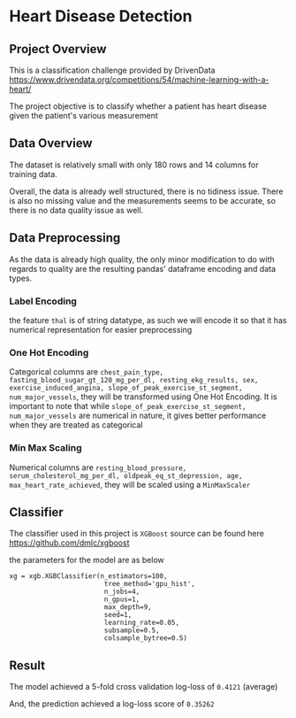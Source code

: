 # Heart Disease Detection

## Project Overview

This is a classification challenge provided by DrivenData
https://www.drivendata.org/competitions/54/machine-learning-with-a-heart/

The project objective is to classify whether a patient has heart disease given the patient's various measurement

## Data Overview

The dataset is relatively small with only 180 rows and 14 columns for training data.

Overall, the data is already well structured, there is no tidiness issue. There is also no missing value and the measurements seems to be accurate, so there is no data quality issue as well.

## Data Preprocessing

As the data is already high quality, the only minor modification to do with regards to quality are the resulting pandas' dataframe encoding and data types.

### Label Encoding

the feature `thal` is of string datatype, as such we will encode it so that it has numerical representation for easier preprocessing

### One Hot Encoding

Categorical columns are `chest_pain_type, fasting_blood_sugar_gt_120_mg_per_dl, resting_ekg_results, sex, exercise_induced_angina, slope_of_peak_exercise_st_segment, num_major_vessels`, they will be transformed using One Hot Encoding. It is important to note that while `slope_of_peak_exercise_st_segment, num_major_vessels` are numerical in nature, it gives better performance when they are treated as categorical

### Min Max Scaling

Numerical columns are `resting_blood_pressure, serum_cholesterol_mg_per_dl, oldpeak_eq_st_depression, age, max_heart_rate_achieved`, they will be scaled using a `MinMaxScaler`

## Classifier

The classifier used in this project is `XGBoost` 
source can be found here https://github.com/dmlc/xgboost

the parameters for the model are as below
```
xg = xgb.XGBClassifier(n_estimators=100,
                        tree_method='gpu_hist',
                        n_jobs=4,
                        n_gpus=1,
                        max_depth=9,
                        seed=1,
                        learning_rate=0.05,
                        subsample=0.5,
                        colsample_bytree=0.5)
```

## Result

The model achieved a 5-fold cross validation log-loss of `0.4121` (average)

And, the prediction achieved a log-loss score of `0.35262`